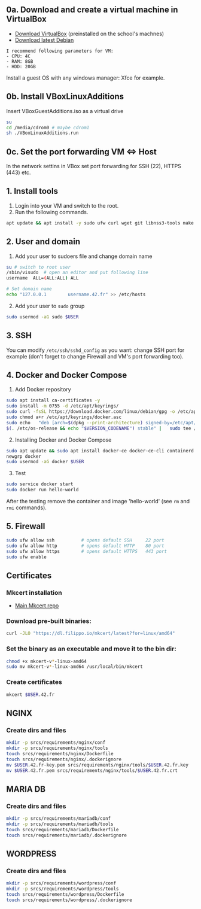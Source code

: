 ## 0a. Download and create a virtual machine in VirtualBox

- [Download VirtualBox](https://www.virtualbox.org/wiki/Downloads) (preinstalled on the school's machnes)
- [Download latest Debian](https://www.debian.org/distrib/)

```
I recommend following parameters for VM:
- CPU: 4C
- RAM: 8GB
- HDD: 20GB
```

Install a guest OS with any windows manager: Xfce for example.


## 0b. Install VBoxLinuxAdditions
Insert VBoxGuestAdditions.iso as a virtual drive 
```bash
su
cd /media/cdrom0 # maybe cdrom1
sh ./VBoxLinuxAdditions.run
```

## 0c. Set the port forwarding VM <=> Host
In the network settins in VBox set port forwarding for SSH (22), HTTPS (443) etc.

## 1. Install tools
1. Login into your VM and switch to the root.
2. Run the following commands.
```bash
apt update && apt install -y sudo ufw curl wget git libnss3-tools make net-tools zsh vim htop mc
```
## 2. User and domain

1. Add your user to sudoers file and change domain name
```bash
su # switch to root user
/sbin/visudo  # open an editor and put following line
username  ALL=(ALL:ALL) ALL

# Set domain name
echo "127.0.0.1        username.42.fr" >> /etc/hosts
```
2. Add your user to ```sudo``` group
```bash
sudo usermod -aG sudo $USER

```

## 3. SSH
You can modify ```/etc/ssh/sshd_config``` as you want: change SSH port for example (don't forget to change Firewall and VM's port forwarding too).

## 4. Docker and Docker Compose
1. Add Docker repository
```bash
sudo apt install ca-certificates -y
sudo install -m 0755 -d /etc/apt/keyrings/
sudo curl -fsSL https://download.docker.com/linux/debian/gpg -o /etc/apt/keyrings/docker.asc
sudo chmod a+r /etc/apt/keyrings/docker.asc
sudo echo   "deb [arch=$(dpkg --print-architecture) signed-by=/etc/apt/keyrings/docker.asc] https://download.docker.com/linux/debian \
$(. /etc/os-release && echo "$VERSION_CODENAME") stable" |   sudo tee /etc/apt/sources.list.d/docker.list > /dev/null
```
2. Installing Docker and Docker Compose
```bash
sudo apt update && sudo apt install docker-ce docker-ce-cli containerd.io docker-buildx-plugin docker-compose-plugin -y
newgrp docker
sudo usermod -aG docker $USER
```
3. Test
```bash
sudo service docker start
sudo docker run hello-world
```
After the testing remove the container and image 'hello-world' (see ```rm``` and ```rmi``` commands).

## 5. Firewall
```bash
sudo ufw allow ssh          # opens default SSH     22 port
sudo ufw allow http         # opens default HTTP    80 port
sudo ufw allow https        # opens default HTTPS   443 port
sudo ufw enable
```
## Certificates
### Mkcert installation
* [Main Mkcert repo](https://github.com/FiloSottile/mkcert)

### Download pre-built binaries:
```bash
curl -JLO "https://dl.filippo.io/mkcert/latest?for=linux/amd64"
```
### Set the binary as an executable and move it to the bin dir:
```bash
chmod +x mkcert-v*-linux-amd64
sudo mv mkcert-v*-linux-amd64 /usr/local/bin/mkcert
```
### Create certificates
```bash
mkcert $USER.42.fr
```

## NGINX
### Create dirs and files
```bash
mkdir -p srcs/requirements/nginx/conf
mkdir -p srcs/requirements/nginx/tools
touch srcs/requirements/nginx/Dockerfile
touch srcs/requirements/nginx/.dockerignore
mv $USER.42.fr-key.pem srcs/requirements/nginx/tools/$USER.42.fr.key
mv $USER.42.fr.pem srcs/requirements/nginx/tools/$USER.42.fr.crt

```

## MARIA DB
### Create dirs and files
```bash
mkdir -p srcs/requirements/mariadb/conf
mkdir -p srcs/requirements/mariadb/tools
touch srcs/requirements/mariadb/Dockerfile
touch srcs/requirements/mariadb/.dockerignore
```

## WORDPRESS
### Create dirs and files
```bash
mkdir -p srcs/requirements/wordpress/conf
mkdir -p srcs/requirements/wordpress/tools
touch srcs/requirements/wordpress/Dockerfile
touch srcs/requirements/wordpress/.dockerignore
```

